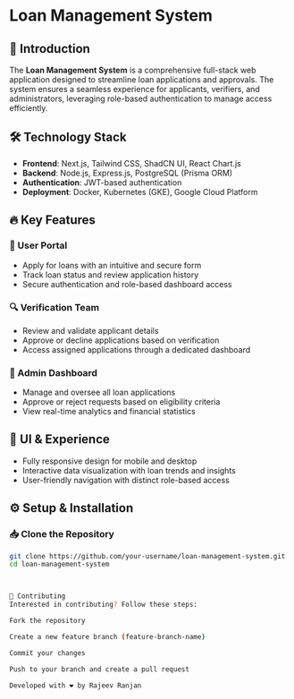 # Loan Management System

## 🚀 Introduction
The **Loan Management System** is a comprehensive full-stack web application designed to streamline loan applications and approvals. The system ensures a seamless experience for applicants, verifiers, and administrators, leveraging role-based authentication to manage access efficiently.

## 🛠️ Technology Stack
- **Frontend**: Next.js, Tailwind CSS, ShadCN UI, React Chart.js
- **Backend**: Node.js, Express.js, PostgreSQL (Prisma ORM)
- **Authentication**: JWT-based authentication
- **Deployment**: Docker, Kubernetes (GKE), Google Cloud Platform

## 🔥 Key Features
### 🏦 User Portal
- Apply for loans with an intuitive and secure form
- Track loan status and review application history
- Secure authentication and role-based dashboard access

### 🔍 Verification Team
- Review and validate applicant details
- Approve or decline applications based on verification
- Access assigned applications through a dedicated dashboard

### 🏢 Admin Dashboard
- Manage and oversee all loan applications
- Approve or reject requests based on eligibility criteria
- View real-time analytics and financial statistics

## 🎨 UI & Experience
- Fully responsive design for mobile and desktop
- Interactive data visualization with loan trends and insights
- User-friendly navigation with distinct role-based access

## ⚙️ Setup & Installation
### 📥 Clone the Repository
```bash
git clone https://github.com/your-username/loan-management-system.git
cd loan-management-system



🤝 Contributing
Interested in contributing? Follow these steps:

Fork the repository

Create a new feature branch (feature-branch-name)

Commit your changes

Push to your branch and create a pull request

Developed with ❤️ by Rajeev Ranjan

